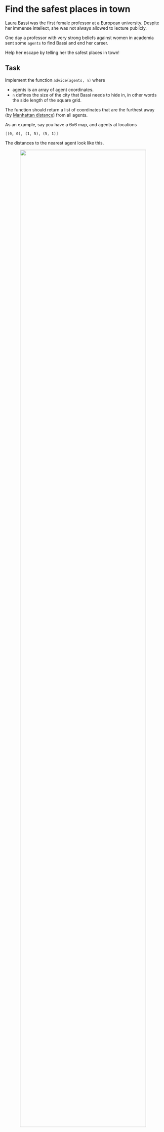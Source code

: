 # Find the safest places in town

[Laura Bassi](https://en.wikipedia.org/wiki/Laura_Bassi) was the first female professor at a European university. Despite her immense intellect, she was not always allowed to lecture publicly.

One day a professor with very strong beliefs against women in academia sent some `agents` to find Bassi and end her career.

Help her escape by telling her the safest places in town!

## Task

Implement the function `advice(agents, n)` where

- agents is an array of agent coordinates.
- `n` defines the size of the city that Bassi needs to hide in, in other words the side length of the square grid.

The function should return a list of coordinates that are the furthest away (by [Manhattan distance](https://xlinux.nist.gov/dads/HTML/manhattanDistance.html)) from all agents.

As an example, say you have a 6x6 map, and agents at locations
```text
[(0, 0), (1, 5), (5, 1)]
```

The distances to the nearest agent look like this.

<div align="center"> 
<img width="90%" height="90%" src="https://github.com/ikostan/codewars/blob/master/img/safest.png" hspace="5">
</div>

The safest spaces are the ones with distance 4, marked in bright red. So the function should return
```text
[(2, 2), (3, 3), (4, 4), (5, 5)]
```
in any order.

Edge cases:

- If there is an agent on every grid cell, there is no safe space, so return an empty list.
- If there are no agents, then every cell is a safe spaces, so return all coordinates.
- If n is 0, return an empty list.
- If agent coordinates are outside of the map, they are simply not considered.
- There are no duplicate agents on the same square.

## Performance

There are `200` random tests with `n <= 50`. Inefficient solutions might time out.

This kata is inspired by [ThoughtWorks' coding challenge.](https://github.com/Fun-Coding-Challenges/ada-lovelace-coding-challenge)

[Source](https://www.codewars.com/kata/5dd82b7cd3d6c100109cb4ed/train/python)